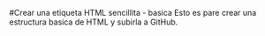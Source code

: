 #Crear una etiqueta HTML sencillita - basica
Esto es pare crear  una estructura basica de HTML y subirla a GitHub.
